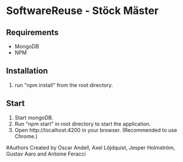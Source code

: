 # SoftwareReuse - Stöck Mäster

## Requirements
* MongoDB 
* NPM

## Installation 
1. run "npm install" from the root directory.

## Start
1. Start mongoDB.
2. Run "npm start" in root directory to start the application.
3. Open http://localhost:4200 in your browser. (Recommended to use Chrome.)

#Authors
Created by Oscar Andell, Axel Löjdquist, Jesper Holmström, Gustav Aaro and Antoine Feracci
